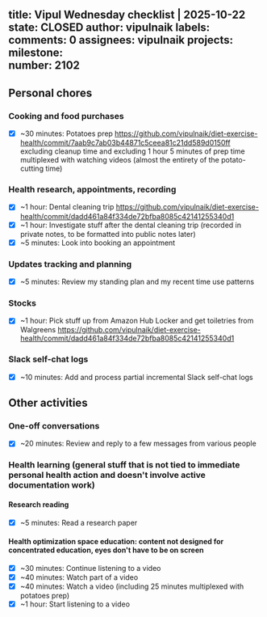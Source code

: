 title:	Vipul Wednesday checklist | 2025-10-22
state:	CLOSED
author:	vipulnaik
labels:	
comments:	0
assignees:	vipulnaik
projects:	
milestone:	
number:	2102
--
## Personal chores

### Cooking and food purchases

- [x] ~30 minutes: Potatoes prep https://github.com/vipulnaik/diet-exercise-health/commit/7aab9c7ab03b44871c5ceea81c21dd589d0150ff excluding cleanup time and excluding 1 hour 5 minutes of prep time multiplexed with watching videos (almost the entirety of the potato-cutting time)

### Health research, appointments, recording

- [x] ~1 hour: Dental cleaning trip https://github.com/vipulnaik/diet-exercise-health/commit/dadd461a84f334de72bfba8085c42141255340d1
- [x] ~1 hour: Investigate stuff after the dental cleaning trip (recorded in private notes, to be formatted into public notes later)
- [x] ~5 minutes: Look into booking an appointment

### Updates tracking and planning

- [x] ~5 minutes: Review my standing plan and my recent time use patterns

### Stocks

- [x] ~1 hour: Pick stuff up from Amazon Hub Locker and get toiletries from Walgreens https://github.com/vipulnaik/diet-exercise-health/commit/dadd461a84f334de72bfba8085c42141255340d1

### Slack self-chat logs

- [x] ~10 minutes: Add and process partial incremental Slack self-chat logs

## Other activities

### One-off conversations

- [x] ~20 minutes: Review and reply to a few messages from various people

### Health learning (general stuff that is not tied to immediate personal health action and doesn't involve active documentation work)

#### Research reading

- [x] ~5 minutes: Read a research paper

#### Health optimization space education: content not designed for concentrated education, eyes don't have to be on screen

- [x] ~30 minutes: Continue listening to a video
- [x] ~40 minutes: Watch part of a video
- [x] ~40 minutes: Watch a video (including 25 minutes multiplexed with potatoes prep)
- [x] ~1 hour: Start listening to a video
